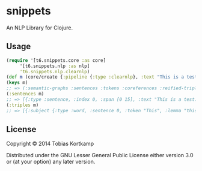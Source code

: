 # snippets

An NLP Library for Clojure.

## Usage

```clojure
(require '[t6.snippets.core :as core]
	 '[t6.snippets.nlp :as nlp]
	 't6.snippets.nlp.clearnlp)
(def m (core/create {:pipeline {:type :clearnlp}, :text "This is a test."}))
(keys m)
;; => (:semantic-graphs :sentences :tokens :coreferences :reified-triples :triples ...)
(:sentences m)
;; => [{:type :sentence, :index 0, :span [0 15], :text "This is a test."}]
(:triples m)
;; => [{:subject {:type :word, :sentence 0, :token "This", :lemma "this", :tag "DT", :span [0 4], :index 1}, :predicate {:type :word, :sentence 0, :token "is", :lemma "is", :tag "VBZ", :span [5 7], :index 2}, :object {:type :word, :sentence 0, :token "test", :lemma "test", :tag "NN", :span [10 14], :index 4}, :negation nil, :query t6.snippets.triples/nsubj-pred-dobj}]
```

## License

Copyright © 2014 Tobias Kortkamp

Distributed under the GNU Lesser General Public License either version 3.0 or (at
your option) any later version.
